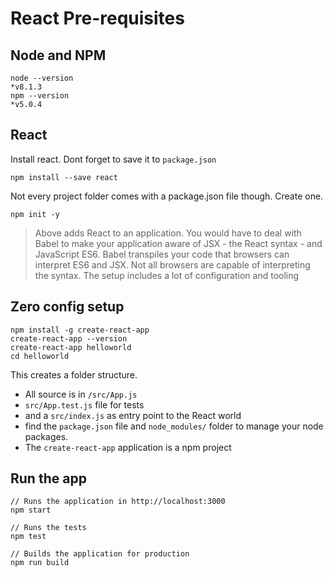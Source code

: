 # React Pre-requisites

## Node and NPM

```
node --version
*v8.1.3
npm --version
*v5.0.4
```

## React

Install react. Dont forget to save it to `package.json`
```
npm install --save react
```
Not every project folder comes with a package.json file though. Create one.
```
npm init -y
```

> Above adds React to an application. You would have to deal with Babel to make your application aware of JSX - the React syntax - and JavaScript ES6. Babel transpiles your code that browsers can interpret ES6 and JSX. Not all browsers are capable of interpreting the syntax. The setup includes a lot of configuration and tooling

## Zero config setup

```
npm install -g create-react-app
create-react-app --version
create-react-app helloworld
cd helloworld
```

This creates a folder structure.

* All source is in `/src/App.js`
* `src/App.test.js` file for tests
* and a `src/index.js` as entry point to the React world
* find the `package.json` file and `node_modules/` folder to manage your node packages.
* The `create-react-app` application is a npm project

## Run the app

```
// Runs the application in http://localhost:3000
npm start

// Runs the tests
npm test

// Builds the application for production
npm run build
```